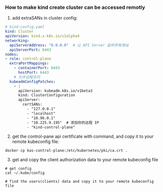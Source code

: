 ### How to make kind create cluster can be accessed remotly


1. add extraSANs in cluster config:
```yaml
# kind-config.yaml
kind: Cluster
apiVersion: kind.x-k8s.io/v1alpha4
networking:
  apiServerAddress: "0.0.0.0"  # 让 API Server 监听所有地址
  apiServerPort: 6443
nodes:
- role: control-plane
  extraPortMappings:
    - containerPort: 6443
      hostPort: 6443
    # 允许远程访问
  kubeadmConfigPatches:
    - |
      apiVersion: kubeadm.k8s.io/v1beta3
      kind: ClusterConfiguration
      apiServer:
        certSANs:
          - "127.0.0.1"
          - "localhost"
          - "10.96.0.1"
          - "10.225.9.195"  # 添加你的远程 IP
          - "kind-control-plane"
```

2. get the control-pane api certificate  with command, and copy it to your remote kubeconfig file:
```shell
docker cp kas-control-plane:/etc/kubernetes/pki/ca.crt .
```
3. get and copy the client authorization data to your remote kubeconfig file
```
# get config
cat ~/.kube/config

# find the users(clients) data and copy it to your remote kubeconfig file